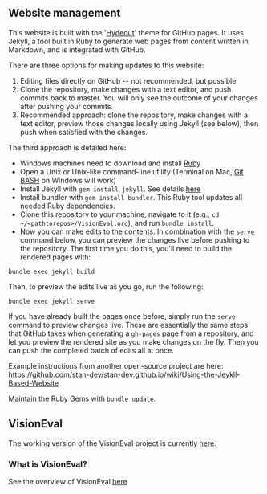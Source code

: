 ## Website management

This website is built with the '[Hydeout](https://github.com/fongandrew/hydeout)' theme for GitHub pages. It uses Jekyll, a tool built in Ruby to generate web pages from content written in Markdown, and is integrated with GitHub.

There are three options for making updates to this website:

1. Editing files directly on GitHub -- not recommended, but possible.
2. Clone the repository, make changes with a text editor, and push commits back to master. You will only see the outcome of your changes after pushing your commits.
3. Recommended approach: clone the repository, make changes with a text editor, preview those changes locally using Jekyll (see below), then push when satisfied with the changes.

The third approach is detailed here:
 - Windows machines need to download and install [Ruby](https://rubyinstaller.org/downloads/)
 - Open a Unix or Unix-like command-line utility (Terminal on Mac, [Git BASH](http://gitforwindows.org/) on Windows will work)
 - Install Jekyll with `gem install jekyll`. See details [here](https://jekyllrb.com/docs/installation)
 - Install bundler with `gem install bundler`. This Ruby tool updates all needed Ruby dependencies.
 - Clone this repository to your machine, navigate to it (e.g., `cd ~/<pathtorepos>/VisionEval.org`), and run `bundle install`.
 - Now you can make edits to the contents. In combination with the `serve` command below, you can preview the changes live before pushing to the repository. The first time you do this, you'll need to build the rendered pages with:

```
bundle exec jekyll build
```

Then, to preview the edits live as you go, run the following:

```
bundle exec jekyll serve
```

If you have already built the pages once before, simply run the `serve` command to preview changes live. These are essentially the same steps that GitHub takes when generating a `gh-pages` page from a repository, and let you preview the rendered site as you make changes on the fly. Then you can push the completed batch of edits all at once.

Example instructions from another open-source project are here:
https://github.com/stan-dev/stan-dev.github.io/wiki/Using-the-Jeykll-Based-Website

Maintain the Ruby Gems with `bundle update`.

## VisionEval

The working version of the VisionEval project is currently [here](https://github.com/visioneval/VisionEval).

### What is VisionEval?

See the overview of VisionEval [here](https://VisionEval.org/)
